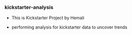 ### kickstarter-analysis
- This is Kickstarter Project by Hemali
* performing analysis for kickstarter data to uncover trends
